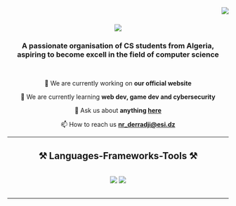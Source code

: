 <img align="right" src="https://visitor-badge.laobi.icu/badge?page_id=EDM-ESI-Deep-Minds.EDM-ESI-Deep-Minds" />

<h1 align="center">
    <img src="https://readme-typing-svg.herokuapp.com/?font=Righteous&size=35&center=true&vCenter=true&width=500&height=70&duration=4000&lines=Hi+There!+👋;+We+Are+EDM!;" />
</h1>

<h3 align="center">A passionate organisation of CS students from Algeria, aspiring to become excell in the field of computer science </h3>

<br/>

<div align="center">
 
 🔭 We are currently working on **our official website**
 
 🌱 We are currently learning **web dev, game dev and cybersecurity**

💬 Ask us about **anything [here](https://github.com/EDM-ESI-Deep-Minds/EDM-ESI-Deep-Minds/issues)**

📫 How to reach us **nr_derradji@esi.dz**

 </div>

 <hr/>
 
<h2 align="center">⚒️ Languages-Frameworks-Tools ⚒️</h2>
<br/>
<div align="center">
    <img src="https://skillicons.dev/icons?i=c,cs,cpp,cmake,css,html,vscode,github,matlab,git,firebase,vue,react" />
    <img src="https://skillicons.dev/icons?i=npm,mysql,nodejs,python,javascript,java,godot,unity,unreal,ubuntu,blender,tailwind" /><br>
</div>

<br/>

<hr/>

<br/>

<br/>
